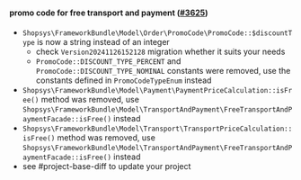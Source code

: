 #### promo code for free transport and payment ([#3625](https://github.com/shopsys/shopsys/pull/3625))

- `Shopsys\FrameworkBundle\Model\Order\PromoCode\PromoCode::$discountType` is now a string instead of an integer
    - check `Version20241126152128` migration whether it suits your needs
    - `PromoCode::DISCOUNT_TYPE_PERCENT` and `PromoCode::DISCOUNT_TYPE_NOMINAL` constants were removed, use the constants defined in `PromoCodeTypeEnum` instead
- `Shopsys\FrameworkBundle\Model\Payment\PaymentPriceCalculation::isFree()` method was removed, use `Shopsys\FrameworkBundle\Model\TransportAndPayment\FreeTransportAndPaymentFacade::isFree()` instead
- `Shopsys\FrameworkBundle\Model\Transport\TransportPriceCalculation::isFree()` method was removed, use `Shopsys\FrameworkBundle\Model\TransportAndPayment\FreeTransportAndPaymentFacade::isFree()` instead
- see #project-base-diff to update your project

